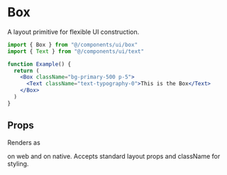 # Box

A layout primitive for flexible UI construction.

```jsx
import { Box } from "@/components/ui/box"
import { Text } from "@/components/ui/text"

function Example() {
  return (
    <Box className="bg-primary-500 p-5">
      <Text className="text-typography-0">This is the Box</Text>
    </Box>
  )
}
```

## Props
Renders as <div> on web and <View> on native.
Accepts standard layout props and className for styling.